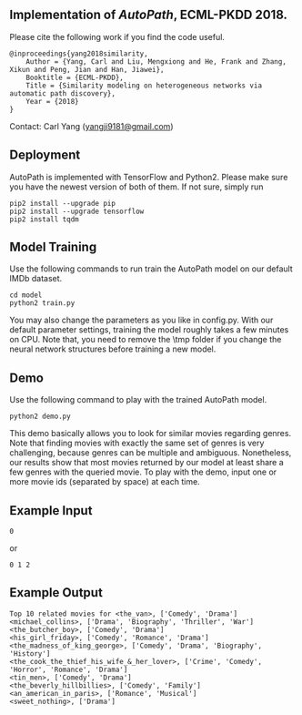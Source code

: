 ## Implementation of *AutoPath*, ECML-PKDD 2018.

Please cite the following work if you find the code useful.

```
@inproceedings{yang2018similarity,
	Author = {Yang, Carl and Liu, Mengxiong and He, Frank and Zhang, Xikun and Peng, Jian and Han, Jiawei},
	Booktitle = {ECML-PKDD},
	Title = {Similarity modeling on heterogeneous networks via automatic path discovery},
	Year = {2018}
}
```
Contact: Carl Yang (yangji9181@gmail.com)

## Deployment
AutoPath is implemented with TensorFlow and Python2. Please make sure you have the newest version of both of them. If not sure, simply run
```
pip2 install --upgrade pip
pip2 install --upgrade tensorflow
pip2 install tqdm
```

## Model Training
Use the following commands to run train the AutoPath model on our default IMDb dataset.
```
cd model
python2 train.py
```
You may also change the parameters as you like in config.py. With our default parameter settings, training the model roughly takes a few minutes on CPU. Note that, you need to remove the \tmp folder if you change the neural network structures before training a new model.

## Demo
Use the following command to play with the trained AutoPath model.
```
python2 demo.py
```
This demo basically allows you to look for similar movies regarding genres. Note that finding movies with exactly the same set of genres is very challenging, because genres can be multiple and ambiguous. Nonetheless, our results show that most movies returned by our model at least share a few genres with the queried movie. To play with the demo, input one or more movie ids (separated by space) at each time. 

## Example Input
```
0
```
or
```
0 1 2
```

## Example Output
```
Top 10 related movies for <the_van>, ['Comedy', 'Drama']
<michael_collins>, ['Drama', 'Biography', 'Thriller', 'War']
<the_butcher_boy>, ['Comedy', 'Drama']
<his_girl_friday>, ['Comedy', 'Romance', 'Drama']
<the_madness_of_king_george>, ['Comedy', 'Drama', 'Biography', 'History']
<the_cook_the_thief_his_wife_&_her_lover>, ['Crime', 'Comedy', 'Horror', 'Romance', 'Drama']
<tin_men>, ['Comedy', 'Drama']
<the_beverly_hillbillies>, ['Comedy', 'Family']
<an_american_in_paris>, ['Romance', 'Musical']
<sweet_nothing>, ['Drama']
```

